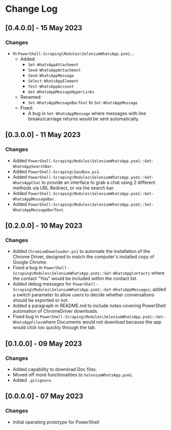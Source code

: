 # Change Log

## [0.4.0.0] - 15 May 2023
### Changes
- In `PowerShell-Scraping\Modules\SeleniumWhatsApp.psm1`...
    - Added:
        - `Set-WhatsAppAttachment`
        - `Send-WhatsAppAttachment`
        - `Send-WhatsAppMessage`
        - `Select-WhatsAppElement`
        - `Test-WhatsAppAccount`
        - `Get-WhatsAppMessageHyperLinks`
    - Renamed:
        - `Set-WhatsAppMessageBarText` to `Set-WhatsAppMessage`
    - Fixed:
        - A bug in `Set-WhatsAppMessage` where messages with line breaks/carriage returns would be sent automatically.

## [0.3.0.0] - 11 May 2023
### Changes
- Added `PowerShell-Scraping\Modules\SeleniumWhatsApp.psm1::Get-WhatsAppSearchBar`.
- Added `PowerShell-Scraping\Sandbox.ps1`.
- Added `PowerShell-Scraping\Modules\SeleniumWhatsApp.psm1::Get-WhatsAppChat` to provide an interface to grab a chat using 2 different methods via URL Redirect, or via the search bar.
- Added `PowerShell-Scraping\Modules\SeleniumWhatsApp.psm1::Get-WhatsAppMessageBar`.
- Added `PowerShell-Scraping\Modules\SeleniumWhatsApp.psm1::Set-WhatsAppMessageBarText`.

## [0.2.0.0] - 10 May 2023
### Changes
- Added `ChromiumDownloader.ps1` to automate the installation of the Chrome Driver, designed to match the computer's installed copy of Google Chrome.
- Fixed a bug in `PowerShell-Scraping\Modules\SeleniumWhatsApp.psm1::Get-WhatsAppContacts` where the contact "You" would be included within the contact list.
- Added debug messages for `PowerShell-Scraping\Modules\SeleniumWhatsApp.psm1::Get-WhatsAppMessages`; added a switch parameter to allow users to decide whether conversations should be exported or not.
- Added a paragraph in README.md to include notes covering PowerShell automation of ChromeDriver downloads.
- Fixed bug in `PowerShell-Scraping\Modules\SeleniumWhatsApp.psm1::Get-WhatsAppFiles`where Documents would not download because the app would click too quickly through the tab.

## [0.1.0.0] - 09 May 2023
### Changes
- Added capability to download Doc files.
- Moved off more functionalities to `SeleniumWhatsApp.psm1`.
- Added `.gitignore`.

## [0.0.0.0] - 07 May 2023
### Changes
- Initial operating prototype for PowerShell

